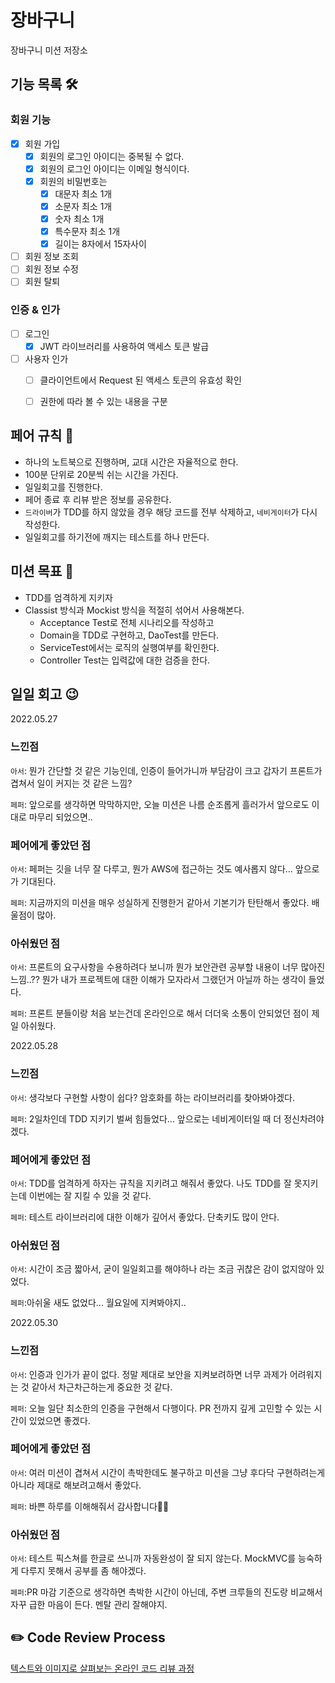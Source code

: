 # 장바구니
장바구니 미션 저장소



## 기능 목록 🛠

### 회원 기능

- [x] 회원 가입
  - [x] 회원의 로그인 아이디는 중복될 수 없다.
  - [x] 회원의 로그인 아이디는 이메일 형식이다.
  - [x] 회원의 비밀번호는 
    - [x] 대문자 최소 1개 
    - [x] 소문자 최소 1개 
    - [x] 숫자 최소 1개 
    - [x] 특수문자 최소 1개
    - [x] 길이는 8자에서 15자사이
- [ ] 회원 정보 조회
- [ ] 회원 정보 수정
- [ ] 회원 탈퇴

### 인증 & 인가
- [ ] 로그인
  - [x] JWT 라이브러리를 사용하여 액세스 토큰 발급
- [ ] 사용자 인가
  - [ ] 클라이언트에서 Request 된 액세스 토큰의 유효성 확인
  - [ ] 권한에 따라 볼 수 있는 내용을 구분




## 페어 규칙 🧨

- 하나의 노트북으로 진행하며, 교대 시간은 자율적으로 한다.
- 100분 단위로 20분씩 쉬는 시간을 가진다.
- 일일회고를 진행한다.
- 페어 종료 후 리뷰 받은 정보를 공유한다.
- `드라이버`가 TDD를 하지 않았을 경우 해당 코드를 전부 삭제하고, `네비게이터`가 다시 작성한다.
- 일일회고를 하기전에 깨지는 테스트를 하나 만든다.



## 미션 목표 🎯

- TDD를 엄격하게 지키자
- Classist 방식과 Mockist 방식을 적절히 섞어서 사용해본다.
  - Acceptance Test로 전체 시나리오를 작성하고
  - Domain을 TDD로 구현하고, DaoTest를 만든다. 
  - ServiceTest에서는 로직의 실행여부를 확인한다.
  - Controller Test는 입력값에 대한 검증을 한다.



## 일일 회고 😉

2022.05.27

### 느낀점

`아서`: 뭔가 간단할 것 같은 기능인데, 인증이 들어가니까 부담감이 크고 갑자기 프론트가 겹쳐서 일이 커지는 것 같은 느낌?

`페퍼`: 앞으로를 생각하면 막막하지만, 오늘 미션은 나름 순조롭게 흘러가서 앞으로도 이대로 마무리 되었으면..

### 페어에게 좋았던 점

`아서`: 페퍼는 깃을 너무 잘 다루고, 뭔가 AWS에 접근하는 것도 예사롭지 않다... 앞으로가 기대된다.

`페퍼`: 지금까지의 미션을 매우 성실하게 진행한거 같아서 기본기가 탄탄해서 좋았다. 배울점이 많아.

### 아쉬웠던 점

`아서`: 프론트의 요구사항을 수용하려다 보니까 뭔가 보안관련 공부할 내용이 너무 많아진 느낌..?? 뭔가 내가 프로젝트에 대한 이해가 모자라서 그랬던거 아닐까 하는 생각이 들었다.

`페퍼`: 프론트 분들이랑 처음 보는건데 온라인으로 해서 더더욱 소통이 안되었던 점이 제일 아쉬웠다.



2022.05.28

### 느낀점

`아서`: 생각보다 구현할 사항이 쉽다? 암호화를 하는 라이브러리를 찾아봐야겠다.

`페퍼`: 2일차인데 TDD 지키기 벌써 힘들었다... 앞으로는 네비게이터일 때 더 정신차려야겠다.

### 페어에게 좋았던 점

`아서`: TDD를 엄격하게 하자는 규칙을 지키려고 해줘서 좋았다. 나도 TDD를 잘 못지키는데 이번에는 잘 지킬 수 있을 것 같다.

`페퍼`: 테스트 라이브러리에 대한 이해가 깊어서 좋았다. 단축키도 많이 안다.

### 아쉬웠던 점

`아서`: 시간이 조금 짧아서, 굳이 일일회고를 해야하나 라는 조금 귀찮은 감이 없지않아 있었다.

`페퍼`:아쉬울 새도 없었다... 월요일에 지켜봐야지..



2022.05.30

### 느낀점

`아서`: 인증과 인가가 끝이 없다. 정말 제대로 보안을 지켜보려하면 너무 과제가 어려워지는 것 같아서 차근차근하는게 중요한 것 같다. 

`페퍼`: 오늘 일단 최소한의 인증을 구현해서 다행이다. PR 전까지 깊게 고민할 수 있는 시간이 있었으면 좋겠다.

### 페어에게 좋았던 점

`아서`: 여러 미션이 겹쳐서 시간이 촉박한데도 불구하고 미션을 그냥 후다닥 구현하려는게 아니라 제대로 해보려고해서 좋았다.

`페퍼`: 바쁜 하루를 이해해줘서 감사합니다🙏🏻

### 아쉬웠던 점

`아서`: 테스트 픽스쳐를 한글로 쓰니까 자동완성이 잘 되지 않는다. MockMVC를 능숙하게 다루지 못해서 공부를 좀 해야겠다.

`페퍼`:PR 마감 기준으로 생각하면 촉박한 시간이 아닌데, 주변 크루들의 진도랑 비교해서 자꾸 급한 마음이 든다. 멘탈 관리 잘해야지.



## ✏️ Code Review Process
[텍스트와 이미지로 살펴보는 온라인 코드 리뷰 과정](https://github.com/next-step/nextstep-docs/tree/master/codereview)

